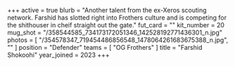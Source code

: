 +++
active = true
blurb = "Another talent from the ex-Xeros scouting network. Farshid has slotted right into Frothers culture and is competing for the shithouser in cheif straight out the gate."
fut_card = ""
kit_number = 20
mug_shot = "/358544585_734173172051346_142528192771436301_n.jpg"
photos = [ "/354578347_719454486856548_1478064261683675388_n.jpg", "" ]
position = "Defender"
teams = [ "OG Frothers" ]
title = "Farshid Shokoohi"
year_joined = 2023
+++


